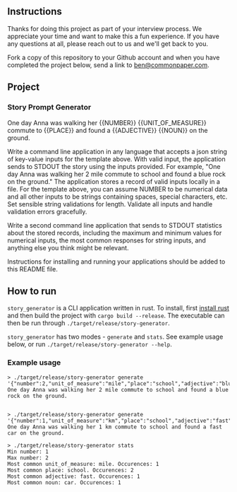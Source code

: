 ## Instructions

Thanks for doing this project as part of your interview process. We appreciate your time and want to make this a fun experience. If you have any questions at all, please reach out to us and we'll get back to you.

Fork a copy of this repository to your Github account and when you have completed the project below, send a link to ben@commonpaper.com.

## Project

### Story Prompt Generator

One day Anna was walking her {{NUMBER}} {{UNIT_OF_MEASURE}} commute to {{PLACE}} and found a {{ADJECTIVE}} {{NOUN}} on the ground.

Write a command line application in any language that accepts a json string of key-value inputs for the template above. With valid input, the application sends to STDOUT the story using the inputs provided. For example, "One day Anna was walking her 2 mile commute to school and found a blue rock on the ground." The application stores a record of valid inputs locally in a file. For the template above, you can assume NUMBER to be numerical data and all other inputs to be strings containing spaces, special characters, etc. Set sensible string validations for length. Validate all inputs and handle validation errors gracefully.

Write a second command line application that sends to STDOUT statistics about the stored records, including the maximum and minimum values for numerical inputs, the most common responses for string inputs, and anything else you think might be relevant.

Instructions for installing and running your applications should be added to this README file.

## How to run

`story_generator` is a CLI application written in rust. To install, first [install rust](https://rustup.rs/) and then build the project with `cargo build --release`. The executable can then be run through `./target/release/story-generator`.

`story_generator` has two modes - `generate` and `stats`. See example usage below, or run `./target/release/story-generator --help`.

### Example usage

```
> ./target/release/story-generator generate '{"number":2,"unit_of_measure":"mile","place":"school","adjective":"blue","noun":"rock"}'
One day Anna was walking her 2 mile commute to school and found a blue rock on the ground.


> ./target/release/story-generator generate '{"number":1,"unit_of_measure":"km","place":"school","adjective":"fast","noun":"car"}'
One day Anna was walking her 1 km commute to school and found a fast car on the ground.

> ./target/release/story-generator stats
Min number: 1
Max number: 2
Most common unit_of_measure: mile. Occurences: 1
Most common place: school. Occurences: 2
Most common adjective: fast. Occurences: 1
Most common noun: car. Occurences: 1

```

